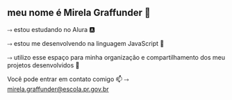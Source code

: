 ## meu nome é Mirela Graffunder 🐉 
⤑ estou estudando no Alura 🅰️

⤑ estou me desenvolvendo na linguagem JavaScript 💠

⤑ utilizo esse espaço para minha organização e compartilhamento dos meu projetos desenvolvidos 📘


Você pode entrar em contato comigo 📫
⤑ mirela.graffunder@escola.pr.gov.br


<!--
**mirelaaxy/mirelaaxy** is a ✨ _special_ ✨ repository because its `README.md` (this file) appears on your GitHub profile.

Here are some ideas to get you started:

- 🔭 I’m currently working on ...
- 🌱 I’m currently learning ...
- 👯 I’m looking to collaborate on ...
- 🤔 I’m looking for help with ...
- 💬 Ask me about ...
- 📫 How to reach me: ...
- 😄 Pronouns: ...
- ⚡ Fun fact: ...
--> 
